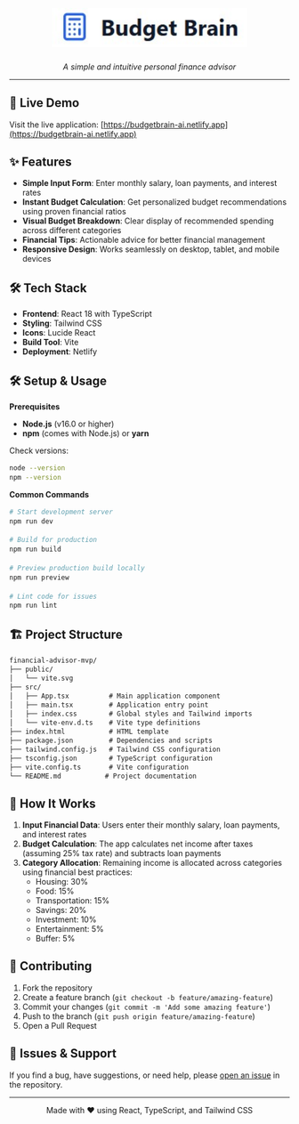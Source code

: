 <p align="center">
  <img src="assets/pic1.jpg" alt="Budget Brain Logo" width="350" style="margin-bottom: 10px;"/>
</p>

<p align="center"><em>A simple and intuitive personal finance advisor</em></p>

---

## 🚀 Live Demo

Visit the live application: [https://budgetbrain-ai.netlify.app](https://budgetbrain-ai.netlify.app)

## ✨ Features

- **Simple Input Form**: Enter monthly salary, loan payments, and interest rates
- **Instant Budget Calculation**: Get personalized budget recommendations using proven financial ratios
- **Visual Budget Breakdown**: Clear display of recommended spending across different categories
- **Financial Tips**: Actionable advice for better financial management
- **Responsive Design**: Works seamlessly on desktop, tablet, and mobile devices

## 🛠️ Tech Stack

- **Frontend**: React 18 with TypeScript
- **Styling**: Tailwind CSS
- **Icons**: Lucide React
- **Build Tool**: Vite
- **Deployment**: Netlify

## 🛠️ Setup & Usage

**Prerequisites**  
- **Node.js** (v16.0 or higher)  
- **npm** (comes with Node.js) or **yarn**  

Check versions:
```bash
node --version
npm --version
```

**Common Commands**
```bash
# Start development server
npm run dev

# Build for production
npm run build

# Preview production build locally
npm run preview

# Lint code for issues
npm run lint
```

## 🏗️ Project Structure

```
financial-advisor-mvp/
├── public/
│   └── vite.svg
├── src/
│   ├── App.tsx          # Main application component
│   ├── main.tsx         # Application entry point
│   ├── index.css        # Global styles and Tailwind imports
│   └── vite-env.d.ts    # Vite type definitions
├── index.html           # HTML template
├── package.json         # Dependencies and scripts
├── tailwind.config.js   # Tailwind CSS configuration
├── tsconfig.json        # TypeScript configuration
├── vite.config.ts       # Vite configuration
└── README.md           # Project documentation
```


## 🎯 How It Works
1. **Input Financial Data**: Users enter their monthly salary, loan payments, and interest rates  
2. **Budget Calculation**: The app calculates net income after taxes (assuming 25% tax rate) and subtracts loan payments  
3. **Category Allocation**: Remaining income is allocated across categories using financial best practices:  
   - Housing: 30%  
   - Food: 15%  
   - Transportation: 15%  
   - Savings: 20%  
   - Investment: 10%  
   - Entertainment: 5%  
   - Buffer: 5%  

## 🤝 Contributing

1. Fork the repository
2. Create a feature branch (`git checkout -b feature/amazing-feature`)
3. Commit your changes (`git commit -m 'Add some amazing feature'`)
4. Push to the branch (`git push origin feature/amazing-feature`)
5. Open a Pull Request

## 🐛 Issues & Support

If you find a bug, have suggestions, or need help, please [open an issue](../../issues) in the repository.

---

<p align="center">Made with ❤️ using React, TypeScript, and Tailwind CSS</p>





